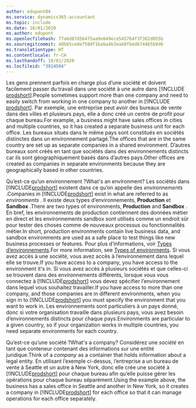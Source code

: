 ```yaml
---
author: edupont04
ms.service: dynamics365-accountant
ms.topic: include
ms.date: 10/01/2020
ms.author: edupont
ms.openlocfilehash: 77a6d87d56475aa9e649ece545764f3f362d055b
ms.sourcegitcommit: ddbb5cede750df1baba4b3eab8fbed6744b5b9d6
ms.translationtype: HT
ms.contentlocale: fr-CH
ms.lasthandoff: 10/01/2020
ms.locfileid: "3914504"
---
```

<span data-ttu-id="93e0e-101">Les gens prennent parfois en charge plus d’une société et doivent facilement passer du travail dans une société à une autre dans [!INCLUDE [prodshort](prodshort.md)].</span><span class="sxs-lookup"><span data-stu-id="93e0e-101">People sometimes support more than one company and need to easily switch from working in one company to another in [!INCLUDE [prodshort](prodshort.md)].</span></span> <span data-ttu-id="93e0e-102">Par exemple, une entreprise peut avoir des bureaux de vente dans des villes et plusieurs pays, elle a donc créé un centre de profit pour chaque bureau.</span><span class="sxs-lookup"><span data-stu-id="93e0e-102">For example, a business might have sales offices in cities and multiple countries, so it has created a separate business unit for each office.</span></span> <span data-ttu-id="93e0e-103">Les bureaux situés dans le même pays sont constitués en sociétés distinctes dans un environnement partagé.</span><span class="sxs-lookup"><span data-stu-id="93e0e-103">The offices that are in the same country are set up as separate companies in a shared environment.</span></span> <span data-ttu-id="93e0e-104">D’autres bureaux sont créés en tant que sociétés dans des environnements distincts car ils sont géographiquement basés dans d’autres pays.</span><span class="sxs-lookup"><span data-stu-id="93e0e-104">Other offices are created as companies in separate environments because they are geographically based in other countries.</span></span>  

<span data-ttu-id="93e0e-105">Qu’est-ce qu’un environnement ?</span><span class="sxs-lookup"><span data-stu-id="93e0e-105">What's an environment?</span></span> <span data-ttu-id="93e0e-106">Les sociétés dans [!INCLUDE[prodshort](prodshort.md)] existent dans ce qu’on appelle des *environnements* .</span><span class="sxs-lookup"><span data-stu-id="93e0e-106">Companies in [!INCLUDE[prodshort](prodshort.md)] exist in what are referred to as *environments* .</span></span> <span data-ttu-id="93e0e-107">Il existe deux types d’environnements, **Production** et **Sandbox** .</span><span class="sxs-lookup"><span data-stu-id="93e0e-107">There are two types of environments, **Production** and **Sandbox** .</span></span> <span data-ttu-id="93e0e-108">En bref, les environnements de production contiennent des données métier en direct et les environnements sandbox sont utilisés comme un endroit sûr pour tester des choses comme de nouveaux processus ou fonctionnalités métier.</span><span class="sxs-lookup"><span data-stu-id="93e0e-108">In short, production environments contain live business data, and sandbox environments are used as a safe place to test things like new business processes or features.</span></span> <span data-ttu-id="93e0e-109">Pour plus d’informations, voir [Types d’environnements](/dynamics365/business-central/dev-itpro/administration/tenant-admin-center-environments#types-of-environments).</span><span class="sxs-lookup"><span data-stu-id="93e0e-109">For more information, see [Types of environments](/dynamics365/business-central/dev-itpro/administration/tenant-admin-center-environments#types-of-environments).</span></span> <span data-ttu-id="93e0e-110">Si vous avez accès à une société, vous avez accès à l’environnement dans lequel elle se trouve.</span><span class="sxs-lookup"><span data-stu-id="93e0e-110">If you have access to a company, you have access to the environment it's in.</span></span> <span data-ttu-id="93e0e-111">Si vous avez accès à plusieurs sociétés et que celles-ci se trouvent dans des environnements différents, lorsque vous vous connectez à [!INCLUDE[prodshort](prodshort.md)] vous devez spécifier l’environnement dans lequel vous souhaitez travailler.</span><span class="sxs-lookup"><span data-stu-id="93e0e-111">If you have access to more than one company, and those companies are in different environments, when you sign in to [!INCLUDE[prodshort](prodshort.md)] you must specify the environment that you want to work in.</span></span> <span data-ttu-id="93e0e-112">Les environnements sont particuliers à un pays donné, donc si votre organisation travaille dans plusieurs pays, vous avez besoin d’environnements distincts pour chaque pays.</span><span class="sxs-lookup"><span data-stu-id="93e0e-112">Environments are particular to a given country, so if your organization works in multiple countries, you need separate environments for each country.</span></span>  

<span data-ttu-id="93e0e-113">Qu’est-ce qu’une société ?</span><span class="sxs-lookup"><span data-stu-id="93e0e-113">What's a company?</span></span> <span data-ttu-id="93e0e-114">Considérez une *société* en tant que conteneur contenant des informations sur une entité juridique.</span><span class="sxs-lookup"><span data-stu-id="93e0e-114">Think of a *company* as a container that holds information about a legal entity.</span></span> <span data-ttu-id="93e0e-115">En utilisant l’exemple ci-dessus, l’entreprise a un bureau de vente à Seattle et un autre à New York, donc elle crée une société à [!INCLUDE[prodshort](prodshort.md)] pour chaque bureau afin qu’elle puisse gérer les opérations pour chaque bureau séparément.</span><span class="sxs-lookup"><span data-stu-id="93e0e-115">Using the example above, the business has a sales office in Seattle and another in New York, so it creates a company in [!INCLUDE[prodshort](prodshort.md)] for each office so that it can manage operations for each office separately.</span></span>  
